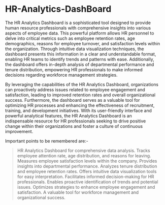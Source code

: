 # HR-Analytics-DashBoard

The HR Analytics Dashboard is a sophisticated tool designed to provide human resource professionals with comprehensive insights into various aspects of employee data. This powerful platform allows HR personnel to delve into critical metrics such as employee retention rates, age demographics, reasons for employee turnover, and satisfaction levels within the organization. Through intuitive data visualization techniques, the dashboard presents this information in a clear and understandable format, enabling HR teams to identify trends and patterns with ease. Additionally, the dashboard offers in-depth analysis of departmental performance and tenure distribution, empowering HR professionals to make informed decisions regarding workforce management strategies.

By leveraging the capabilities of the HR Analytics Dashboard, organizations can proactively address issues related to employee engagement and satisfaction, leading to improved retention rates and overall organizational success. Furthermore, the dashboard serves as a valuable tool for optimizing HR processes and enhancing the effectiveness of recruitment, training, and development initiatives. With its user-friendly interface and powerful analytical features, the HR Analytics Dashboard is an indispensable resource for HR professionals seeking to drive positive change within their organizations and foster a culture of continuous improvement.


Important points to be remembered are:- 
> HR Analytics Dashboard for comprehensive data analysis.
> Tracks employee attention rate, age distribution, and reasons for leaving.
> Measures employee satisfaction levels within the company.
> Provides insights into departmental performance.
> Analyzes tenure distribution and employee retention rates.
> Offers intuitive data visualization tools for easy interpretation.
> Facilitates informed decision-making for HR professionals.
> Enables proactive identification of trends and potential issues.
> Optimizes strategies to enhance employee engagement and satisfaction.
> A valuable tool for workforce management and organizational success.
